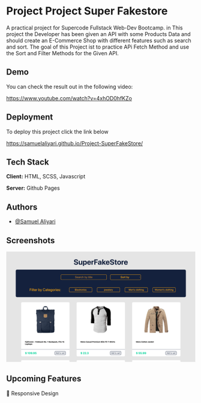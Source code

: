 
# Project Project Super Fakestore

A practical project for Supercode Fullstack Web-Dev Bootcamp.
in This project the Developer has been given an API with some Products Data and should create an E-Commerce Shop with different features such as search and sort.
The goal of this Project ist to practice APi Fetch Method and use the Sort and Filter Methods for the Given API.



## Demo

You can check the result out in the following video:

https://www.youtube.com/watch?v=4xhOD0hfKZo

## Deployment

To deploy this project click the link below

https://samuelaliyari.github.io/Project-SuperFakeStore/


## Tech Stack

**Client:** HTML, SCSS, Javascript

**Server:** Github Pages


## Authors

- [@Samuel Aliyari](https://github.com/samuelaliyari)


## Screenshots

![App Screenshot](./assets/img/1.png)


## Upcoming Features

🚧 Responsive Design 


